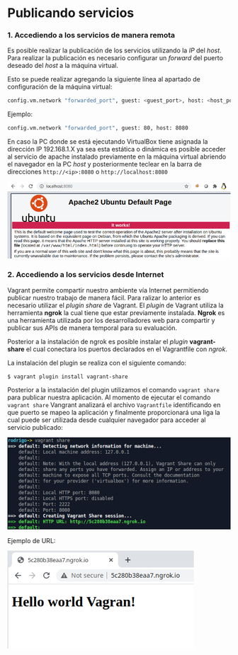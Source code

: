 # Publicando servicios


### 1. Accediendo a los servicios de manera remota

Es posible realizar la publicación de los servicios utilizando la *IP* del *host*. Para realizar la publicación es necesario configurar un *forward* del puerto deseado del *host* a la máquina virtual.

Esto se puede realizar agregando la siguiente línea al apartado de configuración de la máquina virtual:

```bash
config.vm.network "forwarded_port", guest: <guest_port>, host: <host_port>
```


Ejemplo:
```bash
config.vm.network "forwarded_port", guest: 80, host: 8080
```
En caso la PC donde se está ejecutando VirtualBox tiene asignada la dirección IP 192.168.1.X ya sea esta estática o dinámica es posible acceder al servicio de apache instalado previamente en la máquina virtual abriendo el navegador en la PC *host* y posteriormente teclear en la barra de direcciones  `http://<ip>:8080` o `http://localhost:8080`

![localhost.png](miscellaneous/localhost_apache.png)


### 2. Accediendo a los servicios desde Internet

Vagrant permite compartir nuestro ambiente vía Internet permitiendo publicar nuestro trabajo de manera fácil.  Para ralizar lo anterior es necesario utilizar el *plugin share* de Vagrant. El *plugin* de Vagrant utiliza la herramienta **ngrok** la cual tiene que estar previamente instalada. **Ngrok** es una herramienta utilizada por los desarrolladores web para compartir y publicar sus APIs de manera temporal para su evaluación. 

Posterior a la instalación de ngrok es posible instalar el *plugin* **vagrant-share** el cual conectara los puertos declarados en el Vagrantfile con *ngrok*.

La instalación del plugin se realiza con el siguiente comando:

```bash
$ vagrant plugin install vagrant-share
```

Posterior a la instalación del plugin utilizamos el comando `vagrant share` para publicar nuestra aplicación. Al momento de ejecutar el comando `vagrant share` Vangrant analizará el archivo `Vagrantfile` identificando en que puerto se mapeo la aplicación y finalmente proporcionará una liga la cual puede ser utilizada desde cualquier navegador para acceder al servicio publicado:

![vagrant_share.png](miscellaneous/vagrant_share.png)

Ejemplo de URL:

![vagrant_share_web.png](miscellaneous/vagrant_share_web.png)

